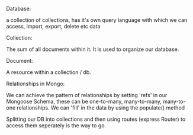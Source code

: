 Database: 

a collection of collections, has it's own query language with which we can access, import, export, delete etc data

Collection: 

The sum of all documents within it. It is used to organize our database.

Document: 

A resource within a collection / db.

Relationships in Mongo: 

We can achieve the pattern of relationships by setting 'refs' in our Mongoose Schema, these can be one-to-many, many-to-many, many-to-one relationships.
We can 'fill' in the data by using the populate() method

Splitting our DB into collections and then using routes (express Router) to access them seperately is the way to go.